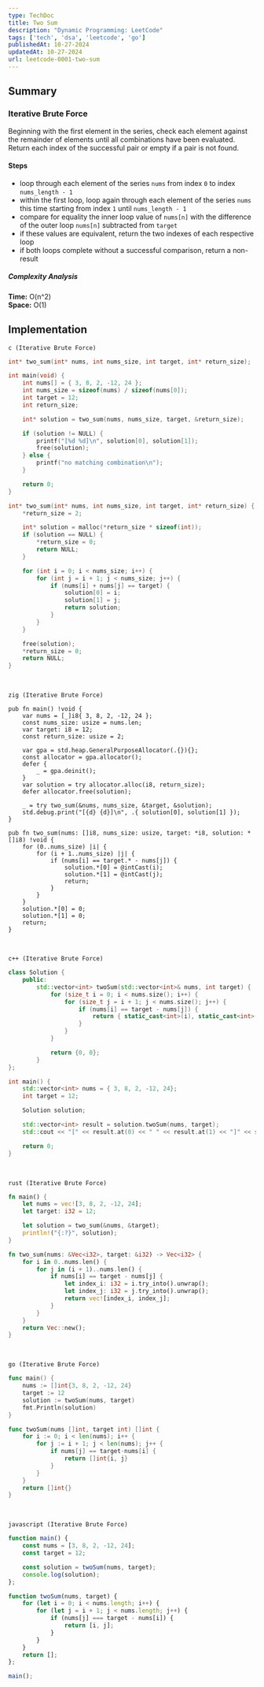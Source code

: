 ```yaml
---
type: TechDoc
title: Two Sum
description: "Dynamic Programming: LeetCode"
tags: ['tech', 'dsa', 'leetcode', 'go']
publishedAt: 10-27-2024
updatedAt: 10-27-2024
url: leetcode-0001-two-sum
---
```

## Summary
### Iterative Brute Force
Beginning with the first element in the series, check each element against the remainder of 
elements until all combinations have been evaluated.  
Return each index of the successful pair or empty if a pair is not found.

#### Steps
- loop through each element of the series `nums` from index `0` to index `nums_length - 1`
- within the first loop, loop again through each element of the series `nums` this time 
starting from index `1` until `nums_length - 1`
- compare for equality the inner loop value of `nums[n]` with the difference of the outer loop 
`nums[n]` subtracted from `target`
- if these values are equivalent, return the two indexes of each respective loop
- if both loops complete without a successful comparison, return a non-result

##### Complexity Analysis
**Time:** O(n^2)  
**Space:** O(1)

## Implementation
`c (Iterative Brute Force)`
```c
int* two_sum(int* nums, int nums_size, int target, int* return_size);

int main(void) {
    int nums[] = { 3, 8, 2, -12, 24 };
    int nums_size = sizeof(nums) / sizeof(nums[0]);
    int target = 12;
    int return_size;

    int* solution = two_sum(nums, nums_size, target, &return_size);

    if (solution != NULL) {
        printf("[%d %d]\n", solution[0], solution[1]);
        free(solution);
    } else {
        printf("no matching combination\n");
    }

    return 0;
}

int* two_sum(int* nums, int nums_size, int target, int* return_size) {
    *return_size = 2;

    int* solution = malloc(*return_size * sizeof(int));
    if (solution == NULL) {
        *return_size = 0;
        return NULL;
    }

    for (int i = 0; i < nums_size; i++) {
        for (int j = i + 1; j < nums_size; j++) {
            if (nums[i] + nums[j] == target) {
                solution[0] = i;
                solution[1] = j;
                return solution;
            }
        }
    }

    free(solution);
    *return_size = 0;
    return NULL;
}
```

<br />

`zig (Iterative Brute Force)`
```zig
pub fn main() !void {
    var nums = [_]i8{ 3, 8, 2, -12, 24 };
    const nums_size: usize = nums.len;
    var target: i8 = 12;
    const return_size: usize = 2;

    var gpa = std.heap.GeneralPurposeAllocator(.{}){};
    const allocator = gpa.allocator();
    defer {
        _ = gpa.deinit();
    }
    var solution = try allocator.alloc(i8, return_size);
    defer allocator.free(solution);

    _ = try two_sum(&nums, nums_size, &target, &solution);
    std.debug.print("[{d} {d}]\n", .{ solution[0], solution[1] });
}

pub fn two_sum(nums: []i8, nums_size: usize, target: *i8, solution: *[]i8) !void {
    for (0..nums_size) |i| {
        for (i + 1..nums_size) |j| {
            if (nums[i] == target.* - nums[j]) {
                solution.*[0] = @intCast(i);
                solution.*[1] = @intCast(j);
                return;
            }
        }
    }
    solution.*[0] = 0;
    solution.*[1] = 0;
    return;
}
```

<br />

`c++ (Iterative Brute Force)`
```cpp
class Solution {
    public:
        std::vector<int> twoSum(std::vector<int>& nums, int target) {
            for (size_t i = 0; i < nums.size(); i++) {
                for (size_t j = i + 1; j < nums.size(); j++) {
                    if (nums[i] == target - nums[j]) {
                        return { static_cast<int>(i), static_cast<int>(j) };
                    }
                }
            }

            return {0, 0};
        }
};

int main() {
    std::vector<int> nums = { 3, 8, 2, -12, 24};
    int target = 12;

    Solution solution;

    std::vector<int> result = solution.twoSum(nums, target);
    std::cout << "[" << result.at(0) << " " << result.at(1) << "]" << std::endl;

    return 0;
}
```

<br />

`rust (Iterative Brute Force)`
```rust
fn main() {
    let nums = vec![3, 8, 2, -12, 24];
    let target: i32 = 12;

    let solution = two_sum(&nums, &target);
    println!("{:?}", solution);
}

fn two_sum(nums: &Vec<i32>, target: &i32) -> Vec<i32> {
    for i in 0..nums.len() {
        for j in (i + 1)..nums.len() {
            if nums[i] == target - nums[j] {
                let index_i: i32 = i.try_into().unwrap();
                let index_j: i32 = j.try_into().unwrap();
                return vec![index_i, index_j];
            }
        }
    }
    return Vec::new();
}
```

<br />

`go (Iterative Brute Force)`
```go
func main() {
	nums := []int{3, 8, 2, -12, 24}
	target := 12
	solution := twoSum(nums, target)
	fmt.Println(solution)
}

func twoSum(nums []int, target int) []int {
	for i := 0; i < len(nums); i++ {
		for j := i + 1; j < len(nums); j++ {
			if nums[j] == target-nums[i] {
				return []int{i, j}
			}
		}
	}
	return []int{}
}
```

<br />

`javascript (Iterative Brute Force)`
```js
function main() {
    const nums = [3, 8, 2, -12, 24];
    const target = 12;

    const solution = twoSum(nums, target);
    console.log(solution);
};

function twoSum(nums, target) {
    for (let i = 0; i < nums.length; i++) {
        for (let j = i + 1; j < nums.length; j++) {
            if (nums[j] === target - nums[i]) {
                return [i, j];
            }
        }
    }
    return [];
};

main();
```
